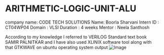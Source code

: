 # ARITHMETIC-LOGIC-UNIT-ALU
company name: CODE TECH SOLUTIONS
Name: Boorla Sharvani
Intern ID : CT04WP04
Domain : VLSI
Duration : 4 weeks
Mentor : Neela Santhosh

According to my knowledge I referred to VERILOG Standard text book SAMIR PALNITKAR and I have also used XLINIX  software tool along with that GTKWAVE on ubuntu operating system 
output
![Image](https://github.com/user-attachments/assets/f8b8927b-d88b-491e-a626-22a901ed99bd)
